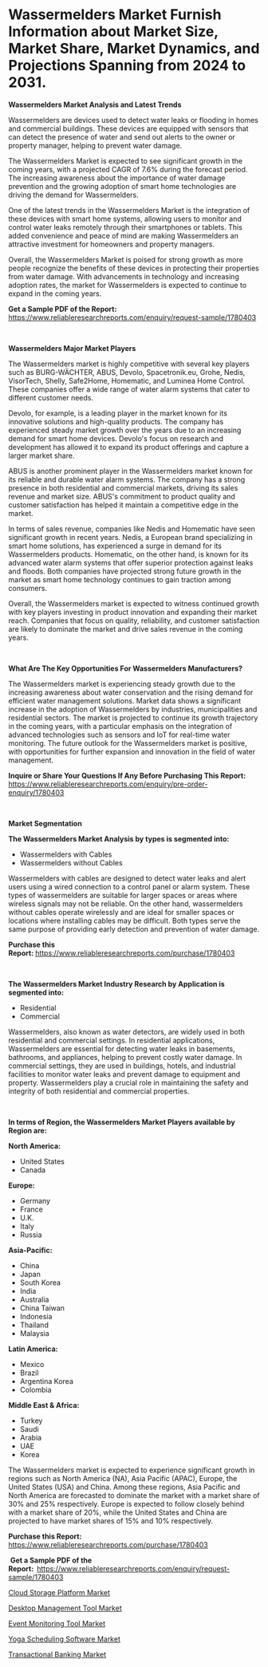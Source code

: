 <p><h1>Wassermelders Market Furnish Information about Market Size, Market Share, Market Dynamics, and Projections Spanning from 2024 to 2031.</h1></p><p><strong>Wassermelders Market Analysis and Latest Trends</strong></p>
<p><p>Wassermelders are devices used to detect water leaks or flooding in homes and commercial buildings. These devices are equipped with sensors that can detect the presence of water and send out alerts to the owner or property manager, helping to prevent water damage.</p><p>The Wassermelders Market is expected to see significant growth in the coming years, with a projected CAGR of 7.6% during the forecast period. The increasing awareness about the importance of water damage prevention and the growing adoption of smart home technologies are driving the demand for Wassermelders.</p><p>One of the latest trends in the Wassermelders Market is the integration of these devices with smart home systems, allowing users to monitor and control water leaks remotely through their smartphones or tablets. This added convenience and peace of mind are making Wassermelders an attractive investment for homeowners and property managers.</p><p>Overall, the Wassermelders Market is poised for strong growth as more people recognize the benefits of these devices in protecting their properties from water damage. With advancements in technology and increasing adoption rates, the market for Wassermelders is expected to continue to expand in the coming years.</p></p>
<p><strong>Get a Sample PDF of the Report:&nbsp;</strong> <a href="https://www.reliableresearchreports.com/enquiry/request-sample/1780403">https://www.reliableresearchreports.com/enquiry/request-sample/1780403</a></p>
<p>&nbsp;</p>
<p><strong>Wassermelders Major Market Players</strong></p>
<p><p>The Wassermelders market is highly competitive with several key players such as BURG-WÄCHTER, ABUS, Devolo, Spacetronik.eu, Grohe, Nedis, VisorTech, Shelly, Safe2Home, Homematic, and Luminea Home Control. These companies offer a wide range of water alarm systems that cater to different customer needs.</p><p>Devolo, for example, is a leading player in the market known for its innovative solutions and high-quality products. The company has experienced steady market growth over the years due to an increasing demand for smart home devices. Devolo's focus on research and development has allowed it to expand its product offerings and capture a larger market share.</p><p>ABUS is another prominent player in the Wassermelders market known for its reliable and durable water alarm systems. The company has a strong presence in both residential and commercial markets, driving its sales revenue and market size. ABUS's commitment to product quality and customer satisfaction has helped it maintain a competitive edge in the market.</p><p>In terms of sales revenue, companies like Nedis and Homematic have seen significant growth in recent years. Nedis, a European brand specializing in smart home solutions, has experienced a surge in demand for its Wassermelders products. Homematic, on the other hand, is known for its advanced water alarm systems that offer superior protection against leaks and floods. Both companies have projected strong future growth in the market as smart home technology continues to gain traction among consumers.</p><p>Overall, the Wassermelders market is expected to witness continued growth with key players investing in product innovation and expanding their market reach. Companies that focus on quality, reliability, and customer satisfaction are likely to dominate the market and drive sales revenue in the coming years.</p></p>
<p>&nbsp;</p>
<p><strong>What Are The Key Opportunities For Wassermelders Manufacturers?</strong></p>
<p><p>The Wassermelders market is experiencing steady growth due to the increasing awareness about water conservation and the rising demand for efficient water management solutions. Market data shows a significant increase in the adoption of Wassermelders by industries, municipalities and residential sectors. The market is projected to continue its growth trajectory in the coming years, with a particular emphasis on the integration of advanced technologies such as sensors and IoT for real-time water monitoring. The future outlook for the Wassermelders market is positive, with opportunities for further expansion and innovation in the field of water management.</p></p>
<p><strong>Inquire or Share Your Questions If Any Before Purchasing This Report:</strong> <a href="https://www.reliableresearchreports.com/enquiry/pre-order-enquiry/1780403">https://www.reliableresearchreports.com/enquiry/pre-order-enquiry/1780403</a></p>
<p>&nbsp;</p>
<p><strong>Market Segmentation</strong></p>
<p><strong>The Wassermelders Market Analysis by types is segmented into:</strong></p>
<p><ul><li>Wassermelders with Cables</li><li>Wassermelders without Cables</li></ul></p>
<p><p>Wassermelders with cables are designed to detect water leaks and alert users using a wired connection to a control panel or alarm system. These types of wassermelders are suitable for larger spaces or areas where wireless signals may not be reliable. On the other hand, wassermelders without cables operate wirelessly and are ideal for smaller spaces or locations where installing cables may be difficult. Both types serve the same purpose of providing early detection and prevention of water damage.</p></p>
<p><strong>Purchase this Report:&nbsp;</strong><a href="https://www.reliableresearchreports.com/purchase/1780403">https://www.reliableresearchreports.com/purchase/1780403</a></p>
<p>&nbsp;</p>
<p><strong>The Wassermelders Market Industry Research by Application is segmented into:</strong></p>
<p><ul><li>Residential</li><li>Commercial</li></ul></p>
<p><p>Wassermelders, also known as water detectors, are widely used in both residential and commercial settings. In residential applications, Wassermelders are essential for detecting water leaks in basements, bathrooms, and appliances, helping to prevent costly water damage. In commercial settings, they are used in buildings, hotels, and industrial facilities to monitor water leaks and prevent damage to equipment and property. Wassermelders play a crucial role in maintaining the safety and integrity of both residential and commercial properties.</p></p>
<p>&nbsp;</p>
<p><strong>In terms of Region, the Wassermelders Market Players available by Region are:</strong></p>
<p>
    <p> <strong> North America: </strong>
        <ul>
            <li>United States</li>
            <li>Canada</li>
        </ul>
        </p> 
    <p> <strong> Europe: </strong>
        <ul>
            <li>Germany</li>
            <li>France</li>
            <li>U.K.</li>
            <li>Italy</li>
            <li>Russia</li>
        </ul>
        </p> 
    <p> <strong> Asia-Pacific: </strong>
        <ul>
            <li>China</li>
            <li>Japan</li>
            <li>South Korea</li>
            <li>India</li>
            <li>Australia</li>
            <li>China Taiwan</li>
            <li>Indonesia</li>
            <li>Thailand</li>
            <li>Malaysia</li>
        </ul>
        </p> 
    <p> <strong> Latin America: </strong>
        <ul>
            <li>Mexico</li>
            <li>Brazil</li>
            <li>Argentina Korea</li>
            <li>Colombia</li>
        </ul>
        </p> 
    <p> <strong> Middle East & Africa: </strong>
        <ul>
            <li>Turkey</li>
            <li>Saudi</li>
            <li>Arabia</li>
            <li>UAE</li>
            <li>Korea</li>
        </ul>
    </p>
    </p>
<p><p>The Wassermelders market is expected to experience significant growth in regions such as North America (NA), Asia Pacific (APAC), Europe, the United States (USA) and China. Among these regions, Asia Pacific and North America are forecasted to dominate the market with a market share of 30% and 25% respectively. Europe is expected to follow closely behind with a market share of 20%, while the United States and China are projected to have market shares of 15% and 10% respectively.</p></p>
<p><strong>Purchase this Report: </strong><a href="https://www.reliableresearchreports.com/purchase/1780403">https://www.reliableresearchreports.com/purchase/1780403</a></p>
<p>&nbsp;<strong>Get a Sample PDF of the Report:&nbsp;&nbsp;</strong><a href="https://www.reliableresearchreports.com/enquiry/request-sample/1780403">https://www.reliableresearchreports.com/enquiry/request-sample/1780403</a></p>
<p><strong></strong></p>
<p><p><a href="https://medium.com/@venaschumm2023/cloud-storage-platform-market-size-and-market-trends-complete-industry-overview-2024-to-2031-e5c790866786">Cloud Storage Platform Market</a></p><p><a href="https://medium.com/@venaschumm2023/desktop-management-tool-market-insight-market-trends-growth-forecasted-from-2024-to-2031-a1e63c5998b2">Desktop Management Tool Market</a></p><p><a href="https://medium.com/@venaschumm2023/event-monitoring-tool-market-insight-market-trends-growth-forecasted-from-2024-to-2031-47b16ca0e9d0">Event Monitoring Tool Market</a></p><p><a href="https://medium.com/@venaschumm2023/analyzing-yoga-scheduling-software-market-global-industry-perspective-and-forecast-2024-to-2031-ca603bad2580">Yoga Scheduling Software Market</a></p><p><a href="https://medium.com/@venaschumm2023/transactional-banking-market-size-cagr-trends-2024-2030-60f870df7621">Transactional Banking Market</a></p></p>